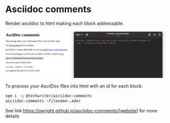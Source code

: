 # Asciidoc comments

Render asciidoc to html making each block addressable.

![Asciidoc comments](demo.png)

To process your AsciiDoc files into html with an id for each block:

```bash
npm i -g @techwriter/asciidoc-comments
asciidoc-comments <filename>.adoc
```
See link:https://pwright.github.io/asciidoc-comments/[website] for more details
